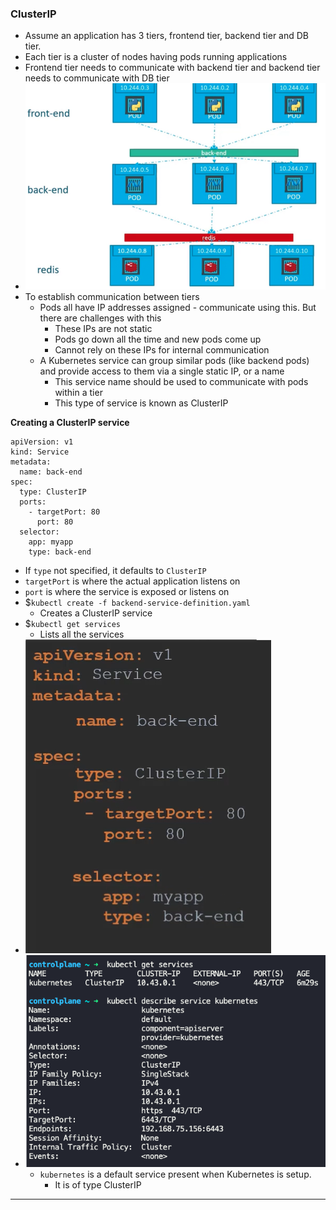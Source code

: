 
### ClusterIP

- Assume an application has 3 tiers, frontend tier, backend tier and DB tier.
- Each tier is a cluster of nodes having pods running applications
- Frontend tier needs to communicate with backend tier and backend tier needs to communicate with DB tier
- ![clusteripservice.png](Attachments/clusteripservice.png)
- To establish communication between tiers
	- Pods all have IP addresses assigned - communicate using this. But there are challenges with this
		- These IPs are not static
		- Pods go down all the time and new pods come up
		- Cannot rely on these IPs for internal communication
	- A Kubernetes service can group similar pods (like backend pods) and provide access to them via a single static IP, or a name
		- This service name should be used to communicate with pods within a tier
		- This type of service is known as ClusterIP

**Creating a ClusterIP service**

```
apiVersion: v1
kind: Service
metadata:
  name: back-end
spec:
  type: ClusterIP
  ports:
    - targetPort: 80
      port: 80
  selector:
    app: myapp
    type: back-end
```
- If `type` not specified, it defaults to `ClusterIP`
- `targetPort` is where the actual application listens on
- `port` is where the service is exposed or listens on
- $`kubectl create -f backend-service-definition.yaml`
	- Creates a ClusterIP service
- $`kubectl get services`
	- Lists all the services
- ![clusteripservicedefnyamlfile.png](Attachments/clusteripservicedefnyamlfile.png)
- ![kubectlgetservicedescribeservice.png](Attachments/kubectlgetservicedescribeservice.png)
	- `kubernetes` is a default service present when Kubernetes is setup.
		- It is of type ClusterIP


---
